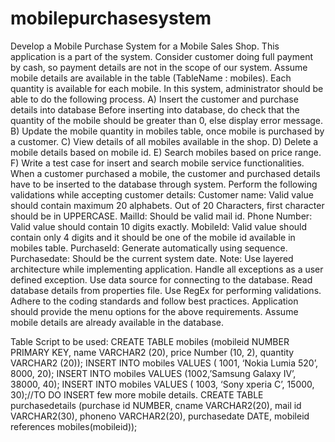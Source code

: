 # mobilepurchasesystem
Develop a Mobile Purchase System for a Mobile Sales Shop. This application is a part of the system. Consider customer doing full payment by cash, so payment details are not in the scope of our system. Assume mobile details are available in the table (TableName : mobiles). Each quantity is available for each mobile. In this system, administrator should be able to do the following process.
A)  Insert the customer and purchase details into database
Before inserting into database, do check that the quantity of the mobile should be greater than 0, else display error message.
B) Update the mobile quantity in mobiles table, once mobile is purchased by a customer.
C) View details of all mobiles available in the shop.
D) Delete a mobile details based on mobile id.
E) Search mobiles based on price range.
F) Write a test case for insert and search mobile service functionalities.
When a customer purchased a mobile, the customer and purchased details have to be inserted to the database through system.
Perform the following validations while accepting customer details:
Customer name: Valid value should contain maximum 20 alphabets. Out of 20 Characters, first character should be in UPPERCASE.
MailId: Should be valid mail id.
Phone Number: Valid value should contain 10 digits exactly.
MobileId: Valid value should contain only 4 digits and it should be one of the mobile id available in mobiles table.
PurchaseId: Generate automatically using sequence.
Purchasedate: Should be the current system date.
Note:
Use layered architecture while implementing application.
Handle all exceptions as a user defined exception.
Use data source for connecting to the database.
Read database details from properties file.
Use RegEx for performing validations.
Adhere to the coding standards and follow best practices.
Application should provide the menu options for the above requirements.
Assume mobile details are already available in the database.

Table Script to be used:
CREATE TABLE mobiles (mobileid NUMBER PRIMARY KEY, name VARCHAR2 (20), price Number (10, 2), quantity VARCHAR2 (20));
INSERT INTO mobiles VALUES ( 1001, ‘Nokia Lumia 520’, 8000, 20); INSERT INTO mobiles VALUES (1002,’Samsung Galaxy IV’, 38000, 40); INSERT INTO mobiles VALUES ( 1003, ‘Sony xperia C’, 15000, 30);//TO DO INSERT few more mobile details.
CREATE TABLE purchasedetails (purchase id NUMBER, cname VARCHAR2(20), mail id VARCHAR2(30), phoneno VARCHAR2(20), purchasedate DATE, mobileid references mobiles(mobileid));
